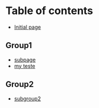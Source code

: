# Table of contents

* [Initial page](README.md)

## Group1

* [subpage](group1/subpage.md)
* [my teste](group1/my-teste.md)

## Group2

* [subgroup2](group2/subgroup2.md)

